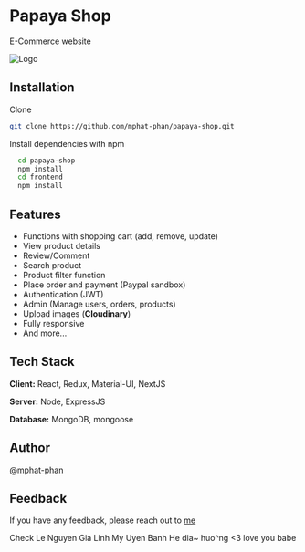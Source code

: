 # Papaya Shop

E-Commerce website

![Logo](https://res.cloudinary.com/dnkhiiz0b/image/upload/v1664113799/papaya-shop/Logo_cb89s6.png)

## Installation 

Clone

```bash
git clone https://github.com/mphat-phan/papaya-shop.git
```
Install dependencies with npm

```bash
  cd papaya-shop
  npm install
  cd frontend
  npm install
```

## Features

- Functions with shopping cart (add, remove, update)
- View product details
- Review/Comment
- Search product
- Product filter function
- Place order and payment (Paypal sandbox)
- Authentication (JWT)
- Admin (Manage users, orders, products)
- Upload images (**Cloudinary**)
- Fully responsive 
- And more...


## Tech Stack

**Client:** React, Redux, Material-UI, NextJS

**Server:** Node, ExpressJS

**Database:** MongoDB, mongoose

## Author

[@mphat-phan](https://github.com/mphat-phan)
  
## Feedback

If you have any feedback, please reach out to [me](mailto:phanminhphat2001@gmail.com)

Check
Le Nguyen Gia Linh
My Uyen
Banh He dia~ huo^ng <3
love you babe
